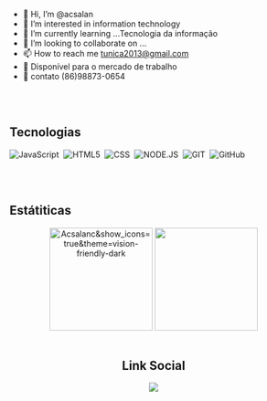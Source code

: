 - 👋 Hi, I’m @acsalan
- 👀 I’m interested in information technology
- 🌱 I’m currently learning ...Tecnologia da informação
- 💞️ I’m looking to collaborate on ...
- 📫 How to reach me tunica2013@gmail.com
- 👜 Disponível para o mercado de trabalho     
- 📱 contato (86)98873-0654          



<br><br>
## Tecnologias    

![JavaScript](https://img.shields.io/badge/-JAVASCRIPT-05122A?style=flat&logo=javascript)&nbsp;
![HTML5](https://img.shields.io/badge/-HTML-05122A?style=flat&logo=HTML5)&nbsp;
![CSS](https://img.shields.io/badge/-CSS-05122A?style=flat&logo=CSS3&logoColor=1572B6)&nbsp;
![NODE.JS](https://img.shields.io/badge/-NODE.JS-05122A?style=flat&logo=NODE.JS)&nbsp;
![GIT](https://img.shields.io/badge/-GIT-05122A?style=flat&logo=GIT)&nbsp;
![GitHub](https://img.shields.io/badge/-GITHUB-05122A?style=flat&logo=GITHUB)&nbsp;


<br><br>

## Estátiticas  

<div align="center">
<img height="180em" src="https://github-readme-stats.vercel.app/api?username=Acsalan&show_icons=true&theme=vision-friendly-dark" alt="Acsalanc&show_icons=true&theme=vision-friendly-dark" alt="Acsalan's stats"/>
<img height="180em" src="https://github-readme-stats.vercel.app/api/top-langs/?username=Acsalan&layout=compact&langs_count=7&theme=vision-friendly-dark"
 </div>
 <br><br>
 
 
  ## Link Social
  
  <a href="https://www.linkedin.com/in/antonia-alves/a" target="_blank"><img src="https://img.shields.io/badge/-LinkedIn-%230077B5?style=for-the-badge&logo=linkedin&logoColor=white" target="_blank"></a>
